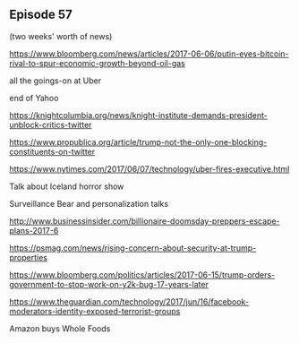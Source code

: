 ## Episode 57

(two weeks' worth of news)

https://www.bloomberg.com/news/articles/2017-06-06/putin-eyes-bitcoin-rival-to-spur-economic-growth-beyond-oil-gas

all the goings-on at Uber

end of Yahoo

https://knightcolumbia.org/news/knight-institute-demands-president-unblock-critics-twitter

https://www.propublica.org/article/trump-not-the-only-one-blocking-constituents-on-twitter

https://www.nytimes.com/2017/06/07/technology/uber-fires-executive.html

Talk about Iceland horror show

Surveillance Bear and personalization talks

http://www.businessinsider.com/billionaire-doomsday-preppers-escape-plans-2017-6

https://psmag.com/news/rising-concern-about-security-at-trump-properties

https://www.bloomberg.com/politics/articles/2017-06-15/trump-orders-government-to-stop-work-on-y2k-bug-17-years-later

https://www.theguardian.com/technology/2017/jun/16/facebook-moderators-identity-exposed-terrorist-groups

Amazon buys Whole Foods
